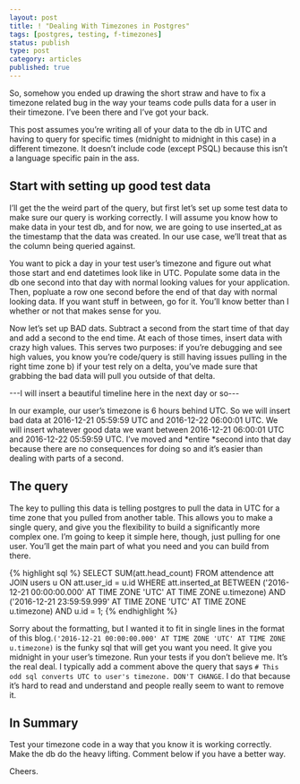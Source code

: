 ```yaml
---
layout: post
title: ! "Dealing With Timezones in Postgres"
tags: [postgres, testing, f-timezones]
status: publish
type: post
category: articles
published: true
---
```


So, somehow you ended up drawing the short straw and have to fix a timezone related bug in the way your teams code pulls data for a user in their timezone. I’ve been there and I’ve got your back.

This post assumes you’re writing all of your data to the db in UTC and having to query for specific times (midnight to midnight in this case) in a different timezone. It doesn’t include code (except PSQL) because this isn’t a language specific pain in the ass.

Start with setting up good test data
------------------------------------

I’ll get the the weird part of the query, but first let’s set up some test data to make sure our query is working correctly. I will assume you know how to make data in your test db, and for now, we are going to use inserted\_at as the timestamp that the data was created. In our use case, we’ll treat that as the column being queried against.

You want to pick a day in your test user’s timezone and figure out what those start and end datetimes look like in UTC. Populate some data in the db one second into that day with normal looking values for your application. Then, popluate a row one second before the end of that day with normal looking data. If you want stuff in between, go for it. You’ll know better than I whether or not that makes sense for you.

Now let’s set up BAD dats. Subtract a second from the start time of that day and add a second to the end time. At each of those times, insert data with crazy high values. This serves two purposes: if you’re debugging and see high values, you know you’re code/query is still having issues pulling in the right time zone b) if your test rely on a delta, you’ve made sure that grabbing the bad data will pull you outside of that delta.

---I will insert a beautiful timeline here in the next day or so---

In our example, our user’s timezone is 6 hours behind UTC. So we will insert bad data at 2016-12-21 05:59:59 UTC and 2016-12-22 06:00:01 UTC. We will insert whatever good data we want between 2016-12-21 06:00:01 UTC and 2016-12-22 05:59:59 UTC. I’ve moved and *entire *second into that day because there are no consequences for doing so and it’s easier than dealing with parts of a second.

The query
---------

The key to pulling this data is telling postgres to pull the data in UTC for a time zone that you pulled from another table. This allows you to make a single query, and give you the flexibility to build a significantly more complex one. I’m going to keep it simple here, though, just pulling for one user. You’ll get the main part of what you need and you can build from there.

{% highlight sql %}
SELECT SUM(att.head_count)
FROM attendence att
JOIN users u
ON att.user_id = u.id
WHERE att.inserted_at
BETWEEN ('2016-12-21 00:00:00.000' AT TIME ZONE 'UTC' AT TIME ZONE u.timezone)
  AND
        ('2016-12-21 23:59:59.999' AT TIME ZONE 'UTC' AT TIME ZONE u.timezone)
AND u.id = 1;
{% endhighlight %}

Sorry about the formatting, but I wanted it to fit in single lines in the format of this blog.`('2016-12-21 00:00:00.000' AT TIME ZONE 'UTC' AT TIME ZONE u.timezone)` is the funky sql that will get you want you need. It give you midnight in your user’s timezone. Run your tests if you don’t believe me. It’s the real deal. I typically add a comment above the query that says `# This odd sql converts UTC to user's timezone. DON'T CHANGE`. I do that because it’s hard to read and understand and people really seem to want to remove it.

In Summary
----------

Test your timezone code in a way that you know it is working correctly. Make the db do the heavy lifting. Comment below if you have a better way.

Cheers.